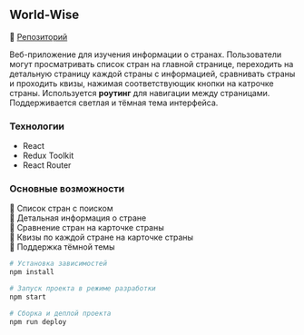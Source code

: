 
## World-Wise
🔗 [Репозиторий](gross01.github.io/World-Wise/)  

Веб-приложение для изучения информации о странах. Пользователи могут просматривать список стран на главной странице, переходить на детальную страницу каждой страны с информацией, сравнивать страны и проходить квизы, нажимая соответствующик кнопки на катрочке страны. Используется **роутинг** для навигации между страницами. Поддерживается светлая и тёмная тема интерфейса.

### Технологии
- React
- Redux Toolkit
- React Router

### Основные возможности
🔹 Список стран с поиском  
🔹 Детальная информация о стране  
🔹 Сравнение стран на карточке страны  
🔹 Квизы по каждой стране на карточке страны  
🔹 Поддержка тёмной темы  

```bash
# Установка зависимостей
npm install

# Запуск проекта в режиме разработки
npm start

# Сборка и деплой проекта
npm run deploy
